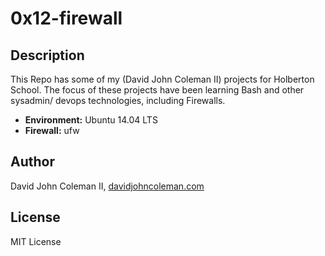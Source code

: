 # 0x12-firewall

## Description

This Repo has some of my (David John Coleman II) projects for Holberton School.
The focus of these projects have been learning Bash and other sysadmin/ devops
technologies, including Firewalls.

* __Environment:__ Ubuntu 14.04 LTS
* __Firewall:__ ufw

## Author

David John Coleman II, [davidjohncoleman.com](http://www.davidjohncoleman.com/)

## License

MIT License

